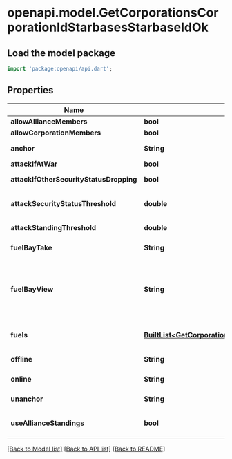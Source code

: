 # openapi.model.GetCorporationsCorporationIdStarbasesStarbaseIdOk

## Load the model package
```dart
import 'package:openapi/api.dart';
```

## Properties
Name | Type | Description | Notes
------------ | ------------- | ------------- | -------------
**allowAllianceMembers** | **bool** | allow_alliance_members boolean | 
**allowCorporationMembers** | **bool** | allow_corporation_members boolean | 
**anchor** | **String** | Who can anchor starbase (POS) and its structures | 
**attackIfAtWar** | **bool** | attack_if_at_war boolean | 
**attackIfOtherSecurityStatusDropping** | **bool** | attack_if_other_security_status_dropping boolean | 
**attackSecurityStatusThreshold** | **double** | Starbase (POS) will attack if target's security standing is lower than this value | [optional] 
**attackStandingThreshold** | **double** | Starbase (POS) will attack if target's standing is lower than this value | [optional] 
**fuelBayTake** | **String** | Who can take fuel blocks out of the starbase (POS)'s fuel bay | 
**fuelBayView** | **String** | Who can view the starbase (POS)'s fule bay. Characters either need to have required role or belong to the starbase (POS) owner's corporation or alliance, as described by the enum, all other access settings follows the same scheme | 
**fuels** | [**BuiltList&lt;GetCorporationsCorporationIdStarbasesStarbaseIdFuel&gt;**](GetCorporationsCorporationIdStarbasesStarbaseIdFuel.md) | Fuel blocks and other things that will be consumed when operating a starbase (POS) | [optional] 
**offline** | **String** | Who can offline starbase (POS) and its structures | 
**online** | **String** | Who can online starbase (POS) and its structures | 
**unanchor** | **String** | Who can unanchor starbase (POS) and its structures | 
**useAllianceStandings** | **bool** | True if the starbase (POS) is using alliance standings, otherwise using corporation's | 

[[Back to Model list]](../README.md#documentation-for-models) [[Back to API list]](../README.md#documentation-for-api-endpoints) [[Back to README]](../README.md)


